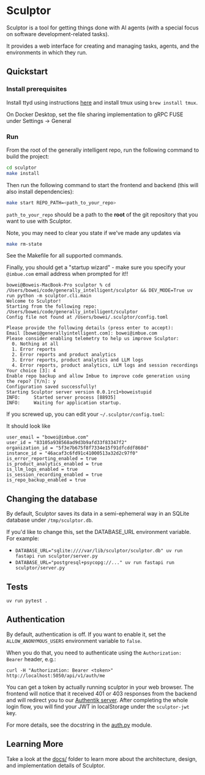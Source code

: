 # Sculptor

Sculptor is a tool for getting things done with AI agents (with a special focus on software development-related tasks).

It provides a web interface for creating and managing tasks, agents, and the environments in which they run.

## Quickstart

### Install prerequisites

Install ttyd using instructions [here](https://github.com/tsl0922/ttyd) and install tmux using `brew install tmux`.

On Docker Desktop, set the file sharing implementation to gRPC FUSE under Settings -> General

### Run

From the root of the generally intelligent repo, run the following command to build the project:

```bash
cd sculptor
make install
```

Then run the following command to start the frontend and backend (this will also install dependencies):

```bash
make start REPO_PATH=<path_to_your_repo>
```

`path_to_your_repo` should be a path to the **root** of the git repository that you want to use with Sculptor.


Note, you may need to clear you state if we've made any updates via

```bash
make rm-state
```

See the Makefile for all supported commands.

Finally, you should get a "startup wizard" - make sure you specify your `@imbue.com` email address when prompted for it!!

```
bowei@Boweis-MacBook-Pro sculptor % cd /Users/bowei/code/generally_intelligent/sculptor && DEV_MODE=True uv run python -m sculptor.cli.main
Welcome to Sculptor!
Starting from the following repo: /Users/bowei/code/generally_intelligent/sculptor
Config file not found at /Users/bowei/.sculptor/config.toml

Please provide the following details (press enter to accept):
Email [bowei@generallyintelligent.com]: bowei@imbue.com
Please consider enabling telemetry to help us improve Sculptor:
  0. Nothing at all
  1. Error reports
  2. Error reports and product analytics
  3. Error reports, product analytics and LLM logs
  4. Error reports, product analytics, LLM logs and session recordings
Your choice [3]: 4
Enable repo backup and allow Imbue to improve code generation using the repo? [Y/n]: y
Configuration saved successfully!
Starting Sculptor server version 0.0.1rc1+boweistupid
INFO:     Started server process [88935]
INFO:     Waiting for application startup.

```

If you screwed up, you can edit your `~/.sculptor/config.toml`:

It should look like

```
user_email = "bowei@imbue.com"
user_id = "83105a938568ad9d3b9afd33f83347f2"
organization_id = "5f3e7b675f8f7334e15f91dfcddf868d"
instance_id = "46acaf3c6fd91c41000513a32d2c97f0"
is_error_reporting_enabled = true
is_product_analytics_enabled = true
is_llm_logs_enabled = true
is_session_recording_enabled = true
is_repo_backup_enabled = true
```

## Changing the database

By default, Sculptor saves its data in a semi-ephemeral way in an SQLite database under `/tmp/sculptor.db`.

If you'd like to change this, set the DATABASE_URL environment variable. For example:

- `DATABASE_URL="sqlite:////var/lib/sculptor/sculptor.db" uv run fastapi run sculptor/server.py`
- `DATABASE_URL="postgresql+psycopg://..." uv run fastapi run sculptor/server.py`

## Tests

```
uv run pytest .
```


## Authentication

By default, authentication is off. If you want to enable it, set the `ALLOW_ANONYMOUS_USERS` environment variable to `false`.

When you do that, you need to authenticate using the `Authorization: Bearer` header, e.g.:

```
curl -H "Authorization: Bearer <token>" http://localhost:5050/api/v1/auth/me
```

You can get a token by actually running sculptor in your web browser. The frontend will notice that it received 401 or 403 responses from the backend and will redirect you to our [Authentik server](https://imbue-authentik.fly.dev/). After completing the whole login flow, you will find your JWT in localStorage under the `sculptor-jwt` key.

For more details, see the docstring in the [auth.py](sculptor/web/auth.py) module.


## Learning More

Take a look at the [docs/](docs/README.md) folder to learn more about the architecture, design, and implementation details of Sculptor.

